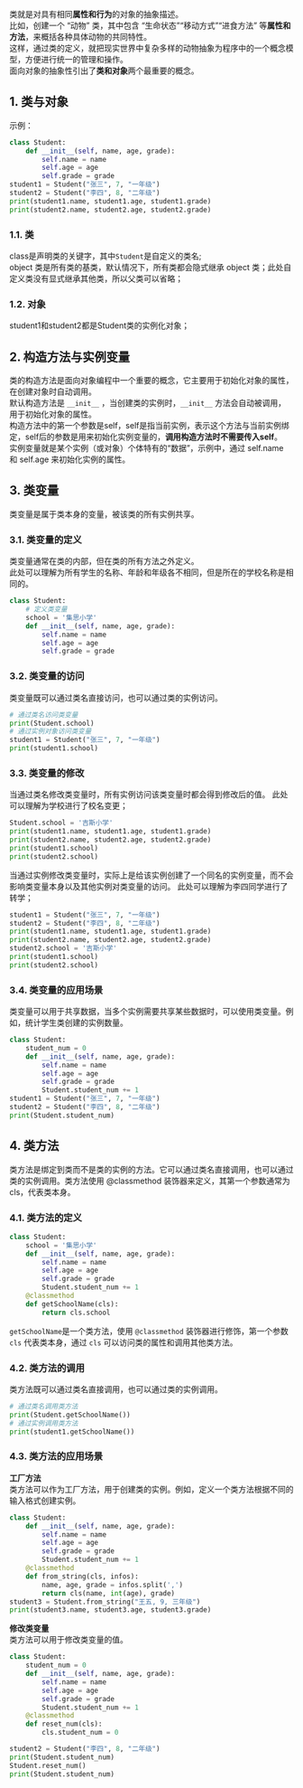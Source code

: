 类就是对具有相同**属性和行为**的对象的抽象描述。  
比如，创建一个 “动物” 类，其中包含 “生命状态”“移动方式”“进食方法” 等**属性和方法**，来概括各种具体动物的共同特性。  
这样，通过类的定义，就把现实世界中复杂多样的动物抽象为程序中的一个概念模型，方便进行统一的管理和操作。  
面向对象的抽象性引出了**类和对象**两个最重要的概念。  

## 1. 类与对象
示例：
```python
class Student:
    def __init__(self, name, age, grade):
        self.name = name
        self.age = age
        self.grade = grade
student1 = Student("张三", 7, "一年级")
student2 = Student("李四", 8, "二年级")
print(student1.name, student1.age, student1.grade)
print(student2.name, student2.age, student2.grade)
```
### 1.1. 类
class是声明类的关键字，其中`Student`是自定义的类名;  
object 类是所有类的基类，默认情况下，所有类都会隐式继承 object 类；此处自定义类没有显式继承其他类，所以父类可以省略；

### 1.2. 对象
student1和student2都是Student类的实例化对象；

## 2. 构造方法与实例变量
类的构造方法是面向对象编程中一个重要的概念，它主要用于初始化对象的属性，在创建对象时自动调用。  
默认构造方法是 `__init__` ，当创建类的实例时，`__init__` 方法会自动被调用，用于初始化对象的属性。  
构造方法中的第一个参数是self，self是指当前实例，表示这个方法与当前实例绑定，self后的参数是用来初始化实例变量的，**调用构造方法时不需要传入self**。   
实例变量就是某个实例（或对象）个体特有的“数据”，示例中，通过 self.name 和 self.age 来初始化实例的属性。

## 3. 类变量
类变量是属于类本身的变量，被该类的所有实例共享。
### 3.1. 类变量的定义
类变量通常在类的内部，但在类的所有方法之外定义。  
此处可以理解为所有学生的名称、年龄和年级各不相同，但是所在的学校名称是相同的。
```python
class Student:
    # 定义类变量
    school = '集思小学'
    def __init__(self, name, age, grade):
        self.name = name
        self.age = age
        self.grade = grade
```
### 3.2. 类变量的访问
类变量既可以通过类名直接访问，也可以通过类的实例访问。
```python
# 通过类名访问类变量
print(Student.school)
# 通过实例对象访问类变量
student1 = Student("张三", 7, "一年级") 
print(student1.school)
```
### 3.3. 类变量的修改
当通过类名修改类变量时，所有实例访问该类变量时都会得到修改后的值。
此处可以理解为学校进行了校名变更；
```python
Student.school = '吉斯小学'
print(student1.name, student1.age, student1.grade)
print(student2.name, student2.age, student2.grade)
print(student1.school)
print(student2.school)
```
当通过实例修改类变量时，实际上是给该实例创建了一个同名的实例变量，而不会影响类变量本身以及其他实例对类变量的访问。
此处可以理解为李四同学进行了转学；
```python
student1 = Student("张三", 7, "一年级")
student2 = Student("李四", 8, "二年级")
print(student1.name, student1.age, student1.grade)
print(student2.name, student2.age, student2.grade)
student2.school = '吉斯小学'
print(student1.school)
print(student2.school)
```
### 3.4. 类变量的应用场景
类变量可以用于共享数据，当多个实例需要共享某些数据时，可以使用类变量。例如，统计学生类创建的实例数量。
```python
class Student:
    student_num = 0
    def __init__(self, name, age, grade):
        self.name = name
        self.age = age
        self.grade = grade
        Student.student_num += 1
student1 = Student("张三", 7, "一年级")
student2 = Student("李四", 8, "二年级")
print(Student.student_num)
```
## 4. 类方法
类方法是绑定到类而不是类的实例的方法。它可以通过类名直接调用，也可以通过类的实例调用。类方法使用 @classmethod 装饰器来定义，其第一个参数通常为 cls，代表类本身。
### 4.1. 类方法的定义
```python
class Student:
    school = '集思小学'
    def __init__(self, name, age, grade):
        self.name = name
        self.age = age
        self.grade = grade
        Student.student_num += 1
    @classmethod
    def getSchoolName(cls):
        return cls.school
```
`getSchoolName`是一个类方法，使用 `@classmethod` 装饰器进行修饰，第一个参数 `cls` 代表类本身，通过 `cls` 可以访问类的属性和调用其他类方法。
### 4.2. 类方法的调用
类方法既可以通过类名直接调用，也可以通过类的实例调用。
```python
# 通过类名调用类方法
print(Student.getSchoolName())
# 通过实例调用类方法
print(student1.getSchoolName())
```
### 4.3. 类方法的应用场景
**工厂方法**  
类方法可以作为工厂方法，用于创建类的实例。例如，定义一个类方法根据不同的输入格式创建实例。
```python
class Student:
    def __init__(self, name, age, grade):
        self.name = name
        self.age = age
        self.grade = grade
        Student.student_num += 1
    @classmethod
    def from_string(cls, infos):
        name, age, grade = infos.split(',')
        return cls(name, int(age), grade)
student3 = Student.from_string("王五, 9, 三年级")
print(student3.name, student3.age, student3.grade)
```
**修改类变量**  
类方法可以用于修改类变量的值。
```python
class Student:
    student_num = 0
    def __init__(self, name, age, grade):
        self.name = name
        self.age = age
        self.grade = grade
        Student.student_num += 1
    @classmethod
    def reset_num(cls):
        cls.student_num = 0

student2 = Student("李四", 8, "二年级")
print(Student.student_num)
Student.reset_num()
print(Student.student_num)
```